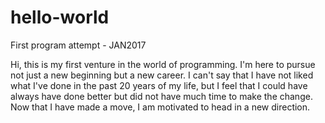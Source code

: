 # hello-world
First program attempt - JAN2017

Hi, this is my first venture in the world of programming.  I'm here to pursue not just a new beginning but a new career.  I can't say that I have not liked what I've done in the past 20 years of my life, but I feel that I could have always have done better but did not have much time to make the change.  Now that I have made a move, I am motivated to head in a new direction.
